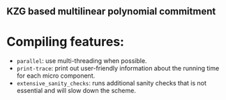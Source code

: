 KZG based multilinear polynomial commitment
-----

# Compiling features:
- `parallel`: use multi-threading when possible.
- `print-trace`: print out user-friendly information about the running time for each micro component.
- `extensive_sanity_checks`: runs additional sanity checks that is not essential and will slow down the scheme.
